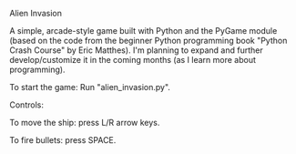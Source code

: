Alien Invasion

A simple, arcade-style game built with Python and the PyGame module (based on the code from the beginner Python programming book "Python Crash Course" by Eric Matthes). I'm planning to expand and further develop/customize it in the coming months (as I learn more about programming).

To start the game: Run "alien_invasion.py".


Controls:

To move the ship: press L/R arrow keys.

To fire bullets: press SPACE. 

